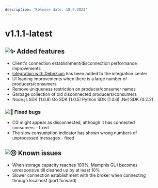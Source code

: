 ```yaml
---
description: 'Release date: 18.7.2023'
---
```


# v1.1.1-latest

## ![:sparkles:](https://a.slack-edge.com/production-standard-emoji-assets/14.0/apple-medium/2728.png) Added features

* Client's connection establishment/disconnection performance improvements
* [Integration with Debezium](../../platform-integrations/cdc/debezium.md) has been added to the integration center
* UI loading improvements when there is a large number of producers/consumers
* Remove uniqueness restriction on producer/consumer names
* Garbage collection of old disconnected producers/consumers
* Node.js SDK (1.0.8) Go SDK (1.0.5) Python SDK (1.0.6) .Net SDK (0.2.2)

### ![:bug:](https://a.slack-edge.com/production-standard-emoji-assets/14.0/apple-medium/1f41b.png) Fixed bugs

* CG might appear as disconnected, although it has connected consumers - fixed
* The slow consumption indicator has shown wrong numbers of unprocessed messages - fixed

## ![:pensive:](https://a.slack-edge.com/production-standard-emoji-assets/14.0/apple-medium/1f614.png) Known issues

* When storage capacity reaches 100%, Memphis GUI becomes unresponsive till cleaned up by at least 10%
* Slower connection establishment with the broker when connecting through localhost (port forward)

